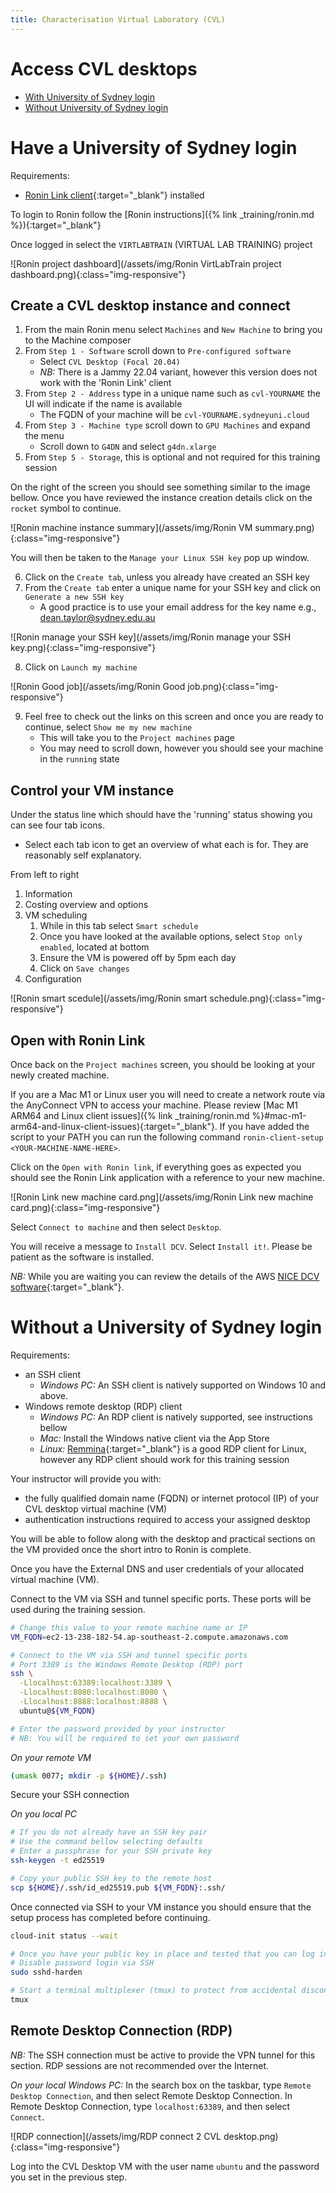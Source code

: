 ```yaml
---
title: Characterisation Virtual Laboratory (CVL)
---
```


# Access CVL desktops

* [With University of Sydney login](#have-a-university-of-sydney-login)
* [Without University of Sydney login](#without-a-university-of-sydney-login)

# Have a University of Sydney login

Requirements:
* [Ronin Link client](https://blog.ronin.cloud/ronin-link/){:target="_blank"} installed 

To login to Ronin follow the [Ronin instructions]({% link _training/ronin.md %}){:target="_blank"}

Once logged in select the `VIRTLABTRAIN` (VIRTUAL LAB TRAINING) project

![Ronin project dashboard](/assets/img/Ronin VirtLabTrain project dashboard.png){:class="img-responsive"}

## Create a CVL desktop instance and connect

1. From the main Ronin menu select `Machines` and `New Machine` to bring you to the Machine composer
2. From `Step 1 - Software` scroll down to `Pre-configured software`
   * Select `CVL Desktop (Focal 20.04)`
   * *NB:* There is a Jammy 22.04 variant, however this version does not work with the 'Ronin Link' client
3. From `Step 2 - Address` type in a unique name such as `cvl-YOURNAME` the UI will indicate if the name is available
   * The FQDN of your machine will be `cvl-YOURNAME.sydneyuni.cloud`
4. From `Step 3 - Machine type` scroll down to `GPU Machines` and expand the menu
   * Scroll down to `G4DN` and select `g4dn.xlarge`
5. From `Step 5 - Storage`, this is optional and not required for this training session

On the right of the screen you should see something similar to the image bellow. Once you have reviewed the
instance creation details click on the `rocket` symbol to continue.

![Ronin machine instance summary](/assets/img/Ronin VM summary.png){:class="img-responsive"}

You will then be taken to the `Manage your Linux SSH key` pop up window.

6. Click on the `Create tab`, unless you already have created an SSH key
7. From the `Create tab` enter a unique name for your SSH key and click on `Generate a new SSH key`
   * A good practice is to use your email address for the key name e.g., dean.taylor@sydney.edu.au

![Ronin manage your SSH key](/assets/img/Ronin manage your SSH key.png){:class="img-responsive"}

8. Click on `Launch my machine`

![Ronin Good job](/assets/img/Ronin Good job.png){:class="img-responsive"}

9. Feel free to check out the links on this screen and once you are ready to continue, select `Show me my new machine`
   * This will take you to the `Project machines` page
   * You may need to scroll down, however you should see your machine in the `running` state

## Control your VM instance

Under the status line which should have the 'running' status showing you can see four tab icons.
* Select each tab icon to get an overview of what each is for. They are reasonably self explanatory.

From left to right
1. Information
2. Costing overview and options
3. VM scheduling
   1. While in this tab select `Smart schedule`
   2. Once you have looked at the available options, select `Stop only enabled`, located at bottom
   3. Ensure the VM is powered off by 5pm each day 
   4. Click on `Save changes`
4. Configuration

![Ronin smart scedule](/assets/img/Ronin smart schedule.png){:class="img-responsive"}

## Open with Ronin Link

Once back on the `Project machines` screen, you should be looking at your newly created machine.

If you are a Mac M1 or Linux user you will need to create a network route via the AnyConnect VPN to access your machine.
Please review [Mac M1 ARM64 and Linux client issues]({% link _training/ronin.md %}#mac-m1-arm64-and-linux-client-issues){:target="_blank"}.
If you have added the script to your PATH you can run the following command `ronin-client-setup <YOUR-MACHINE-NAME-HERE>`.

Click on the `Open with Ronin link`, if everything goes as expected you should see the Ronin Link application with a reference to your new machine.

![Ronin Link new machine card.png](/assets/img/Ronin Link new machine card.png){:class="img-responsive"}

Select `Connect to machine` and then select `Desktop`.

You will receive a message to `Install DCV`. Select `Install it!`. Please be patient as the software is installed.

*NB:* While you are waiting you can review the details of the AWS [NICE DCV software](https://aws.amazon.com/hpc/dcv/){:target="_blank"}.

# Without a University of Sydney login

Requirements:
* an SSH client
  * *Windows PC:* An SSH client is natively supported on Windows 10 and above.
* Windows remote desktop (RDP) client
  * *Windows PC:* An RDP client is natively supported, see instructions bellow
  * *Mac:* Install the Windows native client via the App Store
  * *Linux:* [Remmina](https://www.remmina.org){:target="_blank"} is a good RDP client for Linux, however any RDP client should work for this training session

Your instructor will provide you with:
* the fully qualified domain name (FQDN) or internet protocol (IP) of your CVL desktop virtual machine (VM)
* authentication instructions required to access your assigned desktop

You will be able to follow along with the desktop and practical sections on the VM provided once the short intro
to Ronin is complete.

Once you have the External DNS and user credentials of your allocated virtual machine (VM).

Connect to the VM via SSH and tunnel specific ports. These ports will be used during the training session.

```bash
# Change this value to your remote machine name or IP
VM_FQDN=ec2-13-238-182-54.ap-southeast-2.compute.amazonaws.com

# Connect to the VM via SSH and tunnel specific ports
# Port 3389 is the Windows Remote Desktop (RDP) port
ssh \
  -Llocalhost:63389:localhost:3389 \
  -Llocalhost:8080:localhost:8080 \
  -Llocalhost:8888:localhost:8888 \
  ubuntu@${VM_FQDN}

# Enter the password provided by your instructor
# NB: You will be required to set your own password
```

*On your remote VM*

```bash
(umask 0077; mkdir -p ${HOME}/.ssh)
```

Secure your SSH connection

*On you local PC*

```bash
# If you do not already have an SSH key pair
# Use the command bellow selecting defaults
# Enter a passphrase for your SSH private key
ssh-keygen -t ed25519

# Copy your public SSH key to the remote host
scp ${HOME}/.ssh/id_ed25519.pub ${VM_FQDN}:.ssh/
```

Once connected via SSH to your VM instance you should ensure that the setup process has completed before continuing.

```bash
cloud-init status --wait

# Once you have your public key in place and tested that you can log in without a password
# Disable password login via SSH
sudo sshd-harden

# Start a terminal multiplexer (tmux) to protect from accidental disconnections
tmux
```

## Remote Desktop Connection (RDP)

*NB:* The SSH connection must be active to provide the VPN tunnel for this section. RDP sessions are not recommended over the Internet.

*On your local Windows PC:* In the search box on the taskbar, type `Remote Desktop Connection`, and then select Remote Desktop Connection. In Remote Desktop Connection, type `localhost:63389`, and then select `Connect`.

![RDP connection](/assets/img/RDP connect 2 CVL desktop.png){:class="img-responsive"}

Log into the CVL Desktop VM with the user name `ubuntu` and the password you set in the previous step.
